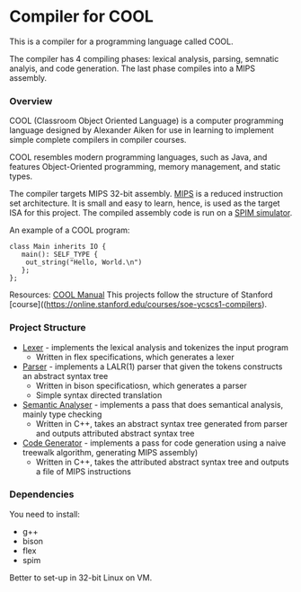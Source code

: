 # Compiler for COOL

This is a compiler for a programming language called COOL. 

The compiler has 4 compiling phases: lexical analysis, parsing, semnatic analyis, and code generation. The last phase compiles into a MIPS assembly. 

### Overview

COOL (Classroom Object Oriented Language) is a computer programming language designed by Alexander Aiken for use in learning to implement simple complete compilers in compiler courses.

COOL resembles modern programming languages, such as Java, and features Object-Oriented programming, memory management, and static types. 

The compiler targets MIPS 32-bit assembly. [MIPS](https://en.wikipedia.org/wiki/MIPS_architecture) is a reduced instruction set architecture. It is small and easy to learn, hence, is used as the target ISA for this project. The compiled assembly code is run on a [SPIM simulator](http://spimsimulator.sourceforge.net/).

An example of a COOL program:

```
class Main inherits IO {
   main(): SELF_TYPE {
	out_string("Hello, World.\n")
   };
};
```

Resources: [COOL Manual](http://theory.stanford.edu/~aiken/software/cool/cool-manual.pdf)
This projects follow the structure of Stanford [course]((https://online.stanford.edu/courses/soe-ycscs1-compilers).

### Project Structure
 * [Lexer](./src/Lexer/) - implements the lexical analysis and tokenizes the input program
 	* Written in flex specifications, which generates a lexer
 * [Parser](./src/Parser/) - implements a LALR(1) parser that given the tokens constructs an abstract syntax tree
  	* Written in bison specificatiosn, which generates a parser
	* Simple syntax directed translation
 * [Semantic Analyser](./src/SemAnalyser/) - implements a pass that does semantical analysis, mainly type checking
 	* Written in C++, takes an abstract syntax tree generated from parser and outputs attributed abstract syntax tree
 * [Code Generator](./src/CodeGenerator/) - implements a pass for code generation using a naive treewalk algorithm, generating MIPS assembly)
 	* Written in C++, takes the attributed abstract syntax tree and outputs a file of MIPS instructions

### Dependencies
You need to install:

* g++
* bison
* flex
* spim

Better to set-up in 32-bit Linux on VM.